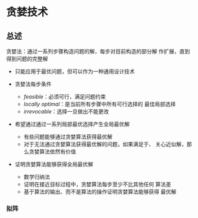 #	贪婪技术

##	总述

贪婪法：通过一系列步骤构造问题的解，每步对目前构造的部分解
作扩展，直到得到问题的完整解

-	只能应用于最优问题，但可以作为一种通用设计技术

-	贪婪法每步条件

	-	*feasible*：必须可行，满足问题约束
	-	*locally optimal*：是当前所有步骤中所有可行选择的
		最佳局部选择
	-	*irrevocable*：选择一旦做出不能更改

-	希望通过通过一系列局部最优选择产生全局最优解

	-	有些问题能够通过贪婪算法获得最优解
	-	对于无法通过贪婪算法获得最优解的问题，如果满足于、
		关心近似解，那么贪婪算法依然有价值

-	证明贪婪算法能够获得全局最优解

	-	数学归纳法
	-	证明在接近目标过程中，贪婪算法每步至少不比其他任何
		算法差
	-	基于算法的输出、而不是算法的操作证明贪婪算法能够获得
		最优解

###	拟阵

##	



